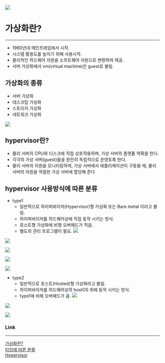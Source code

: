 ![](http://cfile4.uf.tistory.com/image/174A1D4F4FBDE8EB17CBE7)

# 가상화란?

---

* 1960년대 메인프레임에서 시작.
* 시스템 활용도를 높이기 위해 사용시작.
* 물리적인 하드웨어 자원을 소프트웨어 자원으로 변환하여 제공.
* 서버 가상화에서 vm(virtual machine)은 guest로 불림.

## 가상화의 종류

* 서버 가상화
* 데스크탑 가상화
* 스토리지 가상화
* 네트워크 가상화

![](http://www.centergrid.com/wp-content/uploads/2016/09/Types-of-virtualization.png)

## hypervisor란?

* 물리 서버의 CPU와 디스크에 직접 상호작용하며, 가상 서버의 플랫폼 역확을 한다.
* 각각의 가상 서버(guest)들을 완전히 독립적으로 운영토록 한다.
* 물리 서버의 자원을 모니터링하여, 가상 서버에서 애플리케이션이 구동될 때, 물리 서버의 자원을 적절한 가상 서버에 할당해 준다

## hypervisor 사용방식에 따른 분류

* type1
    * 일반적으로 하이퍼바이저(Hypervisor)형 가상화 또는 Bare metal 이라고 불림.
    * 하이퍼바이저를 하드웨어상에 직접 동작 시키는 방식.
    * 호스트형 가상화에 비행 오버헤드가 적음.
    * 별도의 관리 프로그램이 필요.
![](http://cfs2.tistory.com/image/5/tistory/2008/10/07/22/13/48eb6079143ef)

![](https://i0.wp.com/blog.pasion.kr/wp-content/uploads/2014/09/VMware-ESXi-2.jpg?zoom=2&resize=261%2C146&ssl=1)

![](http://www.poweronplatforms.com/wp-content/uploads/2016/11/Hyper-V.png)

![](https://i1.wp.com/files.cyberciti.biz/cbzcache/3rdparty/kvm-logo.png?zoom=2)

![](https://www.cl.cam.ac.uk/research/srg/netos/projects/archive/xen/graphics/xenlogo.gif)

* type2
    * 일반적으로 호스트(Hosted)형 가상화라고 불림.
    * 하이퍼바이저를 하드웨어상의 hostOS 위에 동작 시키는 방식.
    * type1에 비해 오버헤드가 큼.
![](http://cfs2.tistory.com/image/8/tistory/2008/10/07/22/13/48eb60788b674)

![](https://upload.wikimedia.org/wikipedia/commons/thumb/d/d5/Virtualbox_logo.png/200px-Virtualbox_logo.png)

![](http://img.appnee.com/appnee.com/VMware-Workstation-Universal-License-Keys-for-Win-Lin-1.png)

### Link

---

[가상화란?](http://www.goodus.com/knowledge_pds/1%ED%99%94_%EA%B0%80%EC%83%81%ED%99%94%EB%9E%80%20%EB%AC%B4%EC%97%87%EC%9D%B8%EA%B0%80(3).pdf) <br>
[타입에 따른 분류](http://virtualhive.tistory.com/22) <br>
[Hypervisor](https://en.wikipedia.org/wiki/Hypervisor)
